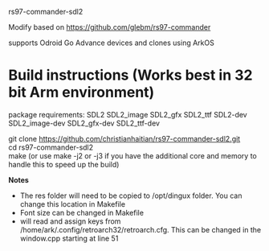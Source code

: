 rs97-commander-sdl2

Modify based on https://github.com/glebm/rs97-commander

supports Odroid Go Advance devices and clones using ArkOS

Build instructions (Works best in 32 bit Arm environment)
==================

package requirements: SDL2 SDL2_image SDL2_gfx SDL2_ttf SDL2-dev SDL2_image-dev SDL2_gfx-dev SDL2_ttf-dev

git clone https://github.com/christianhaitian/rs97-commander-sdl2.git \
cd rs97-commander-sdl2 \
make (or use make -j2 or -j3 if you have the additional core and memory to handle this to speed up the build)

**Notes** 
- The res folder will need to be copied to /opt/dingux folder.  You can change this location in Makefile
- Font size can be changed in Makefile
- will read and assign keys from /home/ark/.config/retroarch32/retroarch.cfg.  This can be changed in the window.cpp starting at line 51
